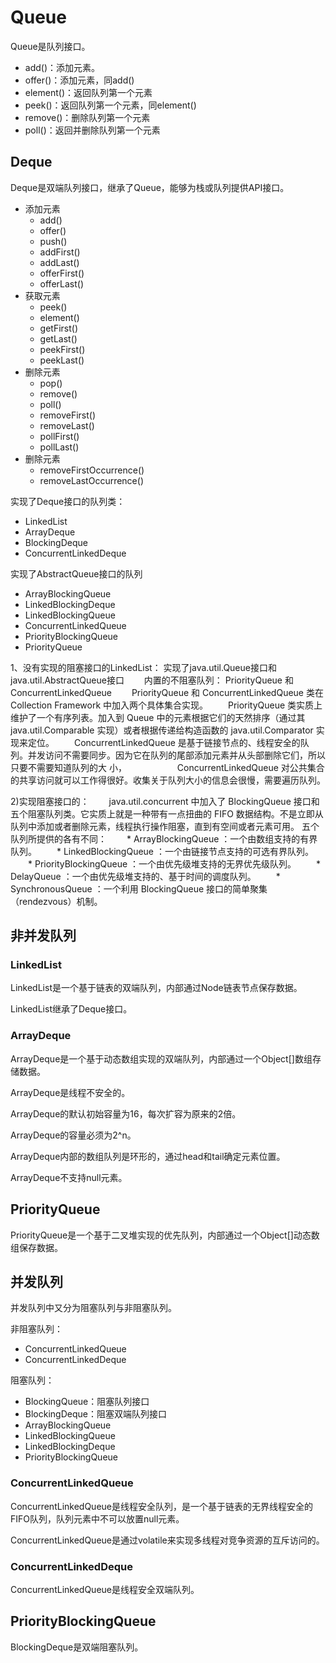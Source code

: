 # Queue

Queue是队列接口。

- add()：添加元素。
- offer()：添加元素，同add()
- element()：返回队列第一个元素
- peek()：返回队列第一个元素，同element()
- remove()：删除队列第一个元素
- poll()：返回并删除队列第一个元素

## Deque

Deque是双端队列接口，继承了Queue，能够为栈或队列提供API接口。

- 添加元素
	- add()
	- offer()
	- push()
	- addFirst()
	- addLast()
	- offerFirst()
	- offerLast()
- 获取元素
	- peek()
	- element()
	- getFirst()
	- getLast()
	- peekFirst()
	- peekLast()
- 删除元素
	- pop()
	- remove()
	- poll()
	- removeFirst()
	- removeLast()
	- pollFirst()
	- pollLast()
- 删除元素
	- removeFirstOccurrence()
	- removeLastOccurrence()

实现了Deque接口的队列类：

- LinkedList
- ArrayDeque
- BlockingDeque
- ConcurrentLinkedDeque

实现了AbstractQueue接口的队列

- ArrayBlockingQueue
- LinkedBlockingDeque
- LinkedBlockingQueue
- ConcurrentLinkedQueue
- PriorityBlockingQueue
- PriorityQueue

1、没有实现的阻塞接口的LinkedList： 实现了java.util.Queue接口和java.util.AbstractQueue接口
　　内置的不阻塞队列： PriorityQueue 和 ConcurrentLinkedQueue
　　PriorityQueue 和 ConcurrentLinkedQueue 类在 Collection Framework 中加入两个具体集合实现。 
　　PriorityQueue 类实质上维护了一个有序列表。加入到 Queue 中的元素根据它们的天然排序（通过其 java.util.Comparable 实现）或者根据传递给构造函数的 java.util.Comparator 实现来定位。
　　ConcurrentLinkedQueue 是基于链接节点的、线程安全的队列。并发访问不需要同步。因为它在队列的尾部添加元素并从头部删除它们，所以只要不需要知道队列的大 小，　　　　    　　ConcurrentLinkedQueue 对公共集合的共享访问就可以工作得很好。收集关于队列大小的信息会很慢，需要遍历队列。


2)实现阻塞接口的：
　　java.util.concurrent 中加入了 BlockingQueue 接口和五个阻塞队列类。它实质上就是一种带有一点扭曲的 FIFO 数据结构。不是立即从队列中添加或者删除元素，线程执行操作阻塞，直到有空间或者元素可用。
五个队列所提供的各有不同：
　　* ArrayBlockingQueue ：一个由数组支持的有界队列。
　　* LinkedBlockingQueue ：一个由链接节点支持的可选有界队列。
　　* PriorityBlockingQueue ：一个由优先级堆支持的无界优先级队列。
　　* DelayQueue ：一个由优先级堆支持的、基于时间的调度队列。
　　* SynchronousQueue ：一个利用 BlockingQueue 接口的简单聚集（rendezvous）机制。

## 非并发队列

### LinkedList

LinkedList是一个基于链表的双端队列，内部通过Node链表节点保存数据。

LinkedList继承了Deque接口。

### ArrayDeque

ArrayDeque是一个基于动态数组实现的双端队列，内部通过一个Object[]数组存储数据。

ArrayDeque是线程不安全的。

ArrayDeque的默认初始容量为16，每次扩容为原来的2倍。

ArrayDeque的容量必须为2^n。

ArrayDeque内部的数组队列是环形的，通过head和tail确定元素位置。

ArrayDeque不支持null元素。

## PriorityQueue

PriorityQueue是一个基于二叉堆实现的优先队列，内部通过一个Object[]动态数组保存数据。

## 并发队列

并发队列中又分为阻塞队列与非阻塞队列。

非阻塞队列：
- ConcurrentLinkedQueue
- ConcurrentLinkedDeque

阻塞队列：
- BlockingQueue：阻塞队列接口
- BlockingDeque：阻塞双端队列接口
- ArrayBlockingQueue
- LinkedBlockingQueue
- LinkedBlockingDeque
- PriorityBlockingQueue

### ConcurrentLinkedQueue

ConcurrentLinkedQueue是线程安全队列，是一个基于链表的无界线程安全的FIFO队列，队列元素中不可以放置null元素。

ConcurrentLinkedQueue是通过volatile来实现多线程对竞争资源的互斥访问的。

### ConcurrentLinkedDeque

ConcurrentLinkedQueue是线程安全双端队列。

## PriorityBlockingQueue

BlockingDeque是双端阻塞队列。


